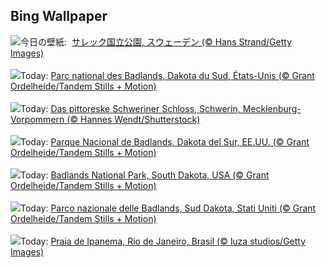 ## Bing Wallpaper
![](https://www.bing.com/th?id=OHR.SarekSweden_JA-JP0736730927_UHD.jpg&w=1000)今日の壁紙: &nbsp;[サレック国立公園, スウェーデン (© Hans Strand/Getty Images)](https://www.bing.com/th?id=OHR.SarekSweden_JA-JP0736730927_UHD.jpg)
<br><br/>
![](https://www.bing.com/th?id=OHR.BadlandsSunrise_FR-FR3335076381_UHD.jpg&w=1000)Today: [Parc national des Badlands, Dakota du Sud, États-Unis (© Grant Ordelheide/Tandem Stills + Motion)](https://www.bing.com/th?id=OHR.BadlandsSunrise_FR-FR3335076381_UHD.jpg)
<br><br/>
![](https://www.bing.com/th?id=OHR.SchwerinerSchloss_DE-DE9196106476_UHD.jpg&w=1000)Today: [Das pittoreske Schweriner Schloss, Schwerin, Mecklenburg-Vorpommern (© Hannes Wendt/Shutterstock)](https://www.bing.com/th?id=OHR.SchwerinerSchloss_DE-DE9196106476_UHD.jpg)
<br><br/>
![](https://www.bing.com/th?id=OHR.BadlandsSunrise_ES-ES5802974564_UHD.jpg&w=1000)Today: [Parque Nacional de Badlands, Dakota del Sur, EE.UU. (© Grant Ordelheide/Tandem Stills + Motion)](https://www.bing.com/th?id=OHR.BadlandsSunrise_ES-ES5802974564_UHD.jpg)
<br><br/>
![](https://www.bing.com/th?id=OHR.BadlandsSunrise_EN-GB5753703796_UHD.jpg&w=1000)Today: [Badlands National Park, South Dakota, USA (© Grant Ordelheide/Tandem Stills + Motion)](https://www.bing.com/th?id=OHR.BadlandsSunrise_EN-GB5753703796_UHD.jpg)
<br><br/>
![](https://www.bing.com/th?id=OHR.BadlandsSunrise_IT-IT9035430276_UHD.jpg&w=1000)Today: [Parco nazionale delle Badlands, Sud Dakota, Stati Uniti (© Grant Ordelheide/Tandem Stills + Motion)](https://www.bing.com/th?id=OHR.BadlandsSunrise_IT-IT9035430276_UHD.jpg)
<br><br/>
![](https://www.bing.com/th?id=OHR.RiodeJaneiro_PT-BR8681945760_UHD.jpg&w=1000)Today: [Praia de Ipanema, Rio de Janeiro, Brasil (© luza studios/Getty Images)](https://www.bing.com/th?id=OHR.RiodeJaneiro_PT-BR8681945760_UHD.jpg)
<br><br/>
